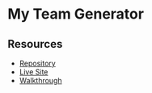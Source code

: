 # My Team Generator

## Resources

- [Repository](https://github.com/alicessilva22/module10-MyTeam)
- [Live Site](https://alicessilva22.github.io/module10-MyTeam/)
- [Walkthrough](https://youtu.be/eafuJfH9RAE)